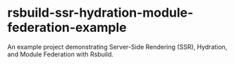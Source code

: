 # rsbuild-ssr-hydration-module-federation-example

An example project demonstrating Server-Side Rendering (SSR), Hydration, and Module Federation with Rsbuild.

<!-- TODO: proper discription and details -->
